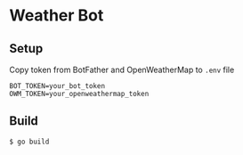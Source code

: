 # Weather Bot

## Setup

Copy token from BotFather and OpenWeatherMap to `.env` file
```dosini
BOT_TOKEN=your_bot_token
OWM_TOKEN=your_openweathermap_token
```

## Build

```bash
$ go build
```
